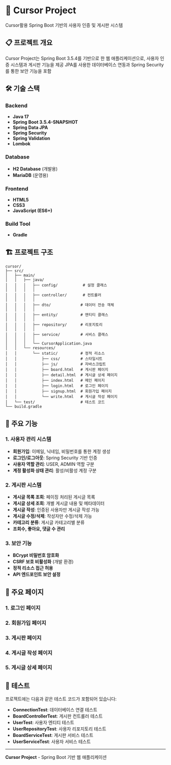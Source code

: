 # 🚀 Cursor Project

Cursor활용 Spring Boot 기반의 사용자 인증 및 게시판 시스템

## 📋 프로젝트 개요

Cursor Project는 Spring Boot 3.5.4를 기반으로 한 웹 애플리케이션으로, 사용자 인증 시스템과 게시판 기능을 제공
JPA를 사용한 데이터베이스 연동과 Spring Security를 통한 보안 기능을 포함

## 🛠 기술 스택

### Backend
- **Java 17**
- **Spring Boot 3.5.4-SNAPSHOT**
- **Spring Data JPA**
- **Spring Security**
- **Spring Validation**
- **Lombok**

### Database
- **H2 Database** (개발용)
- **MariaDB** (운영용)

### Frontend
- **HTML5**
- **CSS3**
- **JavaScript (ES6+)**

### Build Tool
- **Gradle**

## 🏗 프로젝트 구조

```
cursor/
├── src/
│   ├── main/
│   │   ├── java/
│   │   │   ├── config/           # 설정 클래스
│   │   │   │   
│   │   │   ├── controller/       # 컨트롤러
│   │   │   │  
│   │   │   ├── dto/             # 데이터 전송 객체
│   │   │   │  
│   │   │   ├── entity/          # 엔티티 클래스
│   │   │   │   
│   │   │   ├── repository/      # 리포지토리
│   │   │   │   
│   │   │   ├── service/         # 서비스 클래스
│   │   │   │   
│   │   │   └── CursorApplication.java
│   │   └── resources/
│   │       └── static/          # 정적 리소스
│   │           ├── css/         # 스타일시트
│   │           ├── js/          # 자바스크립트
│   │           ├── board.html   # 게시판 페이지
│   │           ├── detail.html  # 게시글 상세 페이지
│   │           ├── index.html   # 메인 페이지
│   │           ├── login.html   # 로그인 페이지
│   │           ├── signup.html  # 회원가입 페이지
│   │           └── write.html   # 게시글 작성 페이지
│   └── test/                    # 테스트 코드
└── build.gradle
```

## 🚀 주요 기능

### 1. 사용자 관리 시스템
- **회원가입**: 이메일, 닉네임, 비밀번호를 통한 계정 생성
- **로그인/로그아웃**: Spring Security 기반 인증
- **사용자 역할 관리**: USER, ADMIN 역할 구분
- **계정 활성화 상태 관리**: 활성/비활성 계정 구분

### 2. 게시판 시스템
- **게시글 목록 조회**: 페이징 처리된 게시글 목록
- **게시글 상세 조회**: 개별 게시글 내용 및 메타데이터
- **게시글 작성**: 인증된 사용자만 게시글 작성 가능
- **게시글 수정/삭제**: 작성자만 수정/삭제 가능
- **카테고리 분류**: 게시글 카테고리별 분류
- **조회수, 좋아요, 댓글 수 관리**

### 3. 보안 기능
- **BCrypt 비밀번호 암호화**
- **CSRF 보호 비활성화** (개발 환경)
- **정적 리소스 접근 허용**
- **API 엔드포인트 보안 설정**


## 📱 주요 페이지

### 1. 로그인 페이지 

### 2. 회원가입 페이지 

### 3. 게시판 페이지 

### 4. 게시글 작성 페이지 

### 5. 게시글 상세 페이지 


## 🧪 테스트

프로젝트에는 다음과 같은 테스트 코드가 포함되어 있습니다:

- **ConnectionTest**: 데이터베이스 연결 테스트
- **BoardControllerTest**: 게시판 컨트롤러 테스트
- **UserTest**: 사용자 엔티티 테스트
- **UserRepositoryTest**: 사용자 리포지토리 테스트
- **BoardServiceTest**: 게시판 서비스 테스트
- **UserServiceTest**: 사용자 서비스 테스트

---

**Cursor Project** - Spring Boot 기반 웹 애플리케이션





